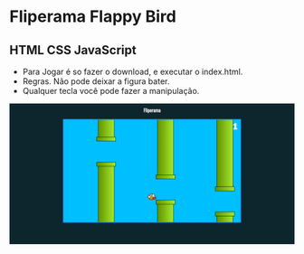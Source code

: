 # Fliperama Flappy Bird

## HTML CSS JavaScript

- Para Jogar é so fazer o download, e executar o index.html.
- Regras. Não pode deixar a figura bater.
- Qualquer tecla você pode fazer a manipulação.

![fliperama](fliperama.png)